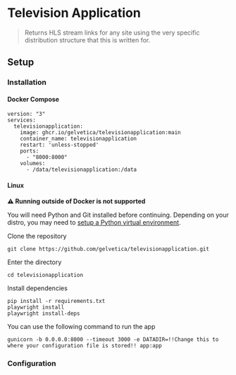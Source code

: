 # Television Application
> Returns HLS stream links for any site using the very specific distribution structure that this is written for.

## Setup
### Installation
#### Docker Compose
```
version: "3"
services:
  televisionapplication:
    image: ghcr.io/gelvetica/televisionapplication:main
    container_name: televisionapplication
    restart: 'unless-stopped'
    ports:
      - "8000:8000"
    volumes:
      - /data/televisionapplication:/data
```
#### Linux
**⚠️ Running outside of Docker is not supported**

You will need Python and Git installed before continuing. Depending on your distro, you may need to [setup a Python virtual environment](https://docs.python.org/3.12/library/venv.html).

Clone the repository
```
git clone https://github.com/gelvetica/televisionapplication.git
```
Enter the directory
```
cd televisionapplication
```
Install dependencies
```
pip install -r requirements.txt
playwright install
playwright install-deps
```

You can use the following command to run the app
```
gunicorn -b 0.0.0.0:8000 --timeout 3000 -e DATADIR=!!Change this to where your configuration file is stored!! app:app
```
### Configuration
